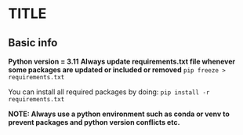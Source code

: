 # TITLE


## Basic info

**Python version = 3.11**
**Always update requirements.txt file whenever some packages are updated or included or removed**
`pip freeze > requirements.txt`

You can install all required packages by doing:
`pip install -r requirements.txt`

**NOTE: Always use a python environment such as conda or venv to prevent packages and python version conflicts etc.**
